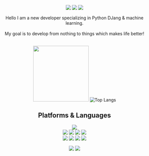 <div align=center>
  <p>
  <a href="https://velog.io/@ecec1023" target="_blank"><img src="https://img.shields.io/badge/Blog-DD0B78?style=flat-square&logo=GitHub%20Sponsors&logoColor=white"/></a>
  <a href="mailto:JerryKim1023@gmail.com" target="_blank"><img src="https://img.shields.io/badge/JerryKim1023@gmail.com-EA4335?style=flat-square&logo=Gmail&logoColor=white"/></a>
  <a href="https://www.linkedin.com/in/%EC%A7%80%EC%9A%A9-%EA%B9%80-02697521b/" target="_blank"><img src="https://img.shields.io/badge/JerryKim1023-0A66C2?style=flat-square&logo=Linkedin&logoColor=white"/></a>
</p>
<p>
  Hello I am a new developer specializing in Python DJang & machine learning.<br/>
  <br/>
  My goal is to develop from nothing to things which makes life better! <br/><br/>
</p>

  
  
  
  
   <img height="180em" src="https://github-readme-stats.vercel.app/api?username=JerryKim1023&show_icons=true&hide_border=true&&count_private=true&include_all_commits=true" />    ![Top Langs](https://github-readme-stats.vercel.app/api/top-langs/?username=JerryKim1023&layout=compact&hide_border=true&theme=white)
  
  
  
  
## Platforms & Languages
<p>
<!--   <img src="https://img.shields.io/badge/java-007396?style=for-the-badge&logo=java&logoColor=white">
  <img src="https://img.shields.io/badge/c++-00599C?style=for-the-badge&logo=c%2B%2B&logoColor=white"> -->
  <img src="https://img.shields.io/badge/python-3776AB?style=for-the-badge&logo=python&logoColor=white">
  <br>
    <img src="https://img.shields.io/badge/html5-E34F26?style=for-the-badge&logo=html5&logoColor=white">
  <img src="https://img.shields.io/badge/css-1572B6?style=for-the-badge&logo=css3&logoColor=white">
  <img src="https://img.shields.io/badge/javascript-F7DF1E?style=for-the-badge&logo=javascript&logoColor=black">
  <img src="https://img.shields.io/badge/jquery-0769AD?style=for-the-badge&logo=jquery&logoColor=white">
  <br>
     <img src="https://img.shields.io/badge/mongoDB-47A248?style=for-the-badge&logo=MongoDB&logoColor=white">
    <img src="https://img.shields.io/badge/django-092E20?style=for-the-badge&logo=django&logoColor=white">
  <img src="https://img.shields.io/badge/flask-000000?style=for-the-badge&logo=flask&logoColor=white">
      <img src="https://img.shields.io/badge/bootstrap-7952B3?style=for-the-badge&logo=bootstrap&logoColor=white">
  <br>
</p>
<p>
  <img src="https://img.shields.io/badge/github-181717?style=for-the-badge&logo=github&logoColor=white">
  <img src="https://img.shields.io/badge/git-F05032?style=for-the-badge&logo=git&logoColor=white">
</p>
</div>
</div>
